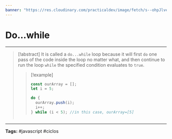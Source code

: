 ```yaml
---
banner: "https://res.cloudinary.com/practicaldev/image/fetch/s--ohpJlve1--/c_imagga_scale,f_auto,fl_progressive,h_420,q_auto,w_1000/https://res.cloudinary.com/drquzbncy/image/upload/v1586605549/javascript_banner_sxve2l.jpg"
---
```

# Do...while
<hr> 

> [!abstract]
> It is called a `do...while` loop because it will first `do` one pass of the code inside the loop no matter what, and then continue to run the loop `while` the specified condition evaluates to `true`.
> > [!example]
> > ```js
> > const ourArray = [];
> > let i = 5;
> > 
> > do {
> >   ourArray.push(i);
> >   i++;
> > } while (i < 5); //in this case, ourArray=[5]
> ```

<hr>
<b>Tags:</b> #javascript #ciclos